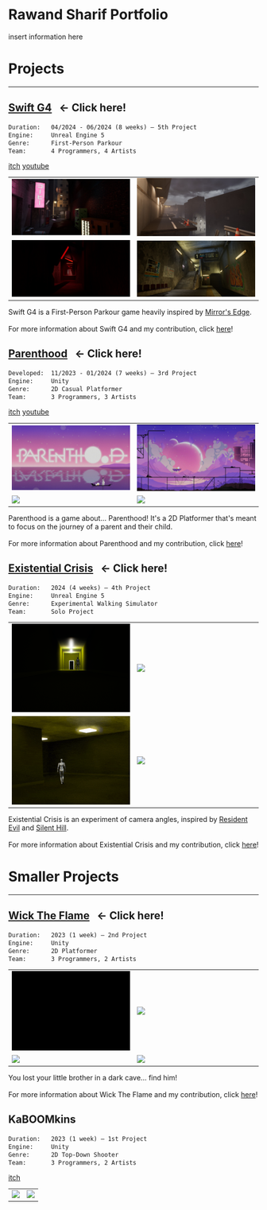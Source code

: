 # Rawand Sharif Portfolio

insert information here

# Projects
---

## [Swift G4](/SwiftG4) &nbsp; ← Click here!

```
Duration:   04/2024 - 06/2024 (8 weeks) — 5th Project
Engine:     Unreal Engine 5
Genre:      First-Person Parkour
Team:       4 Programmers, 4 Artists
```
[itch](https://yrgo-game-creator.itch.io/swiftg4) [youtube](https://www.youtube.com/watch?v=rTBost7tW_s) <br>
<table>
  <tr>
    <td width="50%"><img src="/Images/SwiftG4_1.jpg" /></td>
    <td width="50%"><img src="/Images/SwiftG4_2.jpg" /></td>
  </tr>
  <tr>
    <td width="50%"><img src="/Images/SwiftG4_3.jpg" /></td>
    <td width="50%"><img src="/Images/SwiftG4_4.jpg" /></td>
  </tr>
</table>

Swift G4 is a First-Person Parkour game heavily inspired by [Mirror's Edge](https://store.steampowered.com/app/17410/Mirrors_Edge/). <br> <br> For more information about Swift G4 and my contribution, click [here](/SwiftG4)!

## [Parenthood](/Parenthood) &nbsp; ← Click here!

```
Developed:  11/2023 - 01/2024 (7 weeks) — 3rd Project
Engine:     Unity
Genre:      2D Casual Platformer
Team:       3 Programmers, 3 Artists
```
[itch](https://yrgo-game-creator.itch.io/parenthood) [youtube](https://www.youtube.com/watch?v=uss46DK8tEI) <br>
<table>
  <tr>
    <td width="50%"><img src="/Images/Parenthood_1.jpg" /></td>
    <td width="50%"><img src="/Images/Parenthood_2.jpg" /></td>
  </tr>
  <tr>
    <td width="50%"><img src="/Gifs/Parenthood_1.gif" /></td>
    <td width="50%"><img src="/Gifs/Parenthood_2.gif" /></td>
  </tr>
</table>

Parenthood is a game about... Parenthood! It's a 2D Platformer that's meant to focus on the journey of a parent and their child. <br> <br> For more information about Parenthood and my contribution, click [here](/Parenthood)!

## [Existential Crisis](/ExistentialCrisis) &nbsp; ← Click here!

```
Duration:   2024 (4 weeks) — 4th Project
Engine:     Unreal Engine 5
Genre:      Experimental Walking Simulator
Team:       Solo Project
```
<table>
  <tr>
    <td width="50%"><img src="/Images/ExistentialCrisis_1.png" /></td>
    <td width="50%"><img src="/Gifs/ExistentialCrisis_1.gif" /></td>
  </tr>
  <tr>
    <td width="50%"><img src="/Gifs/ExistentialCrisis_2.gif" /></td>
    <td width="50%"><img src="/Gifs/ExistentialCrisis_3.gif" /></td>
  </tr>
</table>

Existential Crisis is an experiment of camera angles, inspired by [Resident Evil](https://en.wikipedia.org/wiki/Resident_Evil) and [Silent Hill](https://en.wikipedia.org/wiki/Silent_Hill). <br> <br> For more information about Existential Crisis and my contribution, click [here](/ExistentialCrisis)!

# Smaller Projects
---

## [Wick The Flame](/WickTheFlame) &nbsp; ← Click here!

```
Duration:   2023 (1 week) — 2nd Project
Engine:     Unity
Genre:      2D Platformer
Team:       3 Programmers, 2 Artists
```
<table>
  <tr>
    <td width="50%"><img src="/Gifs/WickTheFlame_1.gif" /></td>
    <td width="50%"><img src="/Gifs/WickTheFlame_2.gif" /></td>
  </tr>
    <tr>
    <td width="50%"><img src="/Gifs/WickTheFlame_3.gif" /></td>
    <td width="50%"><img src="/Gifs/WickTheFlame_4.gif" /></td>
  </tr>
</table>

You lost your little brother in a dark cave... find him! <br> <br> For more information about Wick The Flame and my contribution, click [here](/WickTheFlame)!

## KaBOOMkins

```
Duration:   2023 (1 week) — 1st Project
Engine:     Unity
Genre:      2D Top-Down Shooter
Team:       3 Programmers, 2 Artists
```
[itch](https://selmas.itch.io/kaboomkin) <br>
<table>
  <tr>
    <td width="50%"><img src="/Gifs/KaBOOMkins_1.gif" /></td>
    <td width="50%"><img src="/Gifs/KaBOOMkins_2.gif" /></td>
  </tr>
</table>
